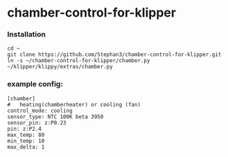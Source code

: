 # chamber-control-for-klipper

### Installation
```
cd ~
git clone https://github.com/Stephan3/chamber-control-for-klipper.git
ln -s ~/chamber-control-for-klipper/chamber.py ~/klipper/klippy/extras/chamber.py
```

### example config:
```
[chamber]
#	heating(chamberheater) or cooling (fan)
control_mode: cooling
sensor_type: NTC 100K beta 3950
sensor_pin: z:P0.23
pin: z:P2.4
max_temp: 80
min_temp: 10
max_delta: 1
```
